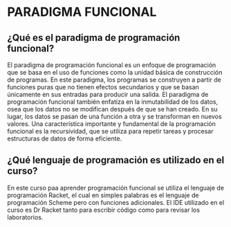 # PARADIGMA FUNCIONAL

## ¿Qué es el paradigma de programación funcional?
El paradigma de programación funcional es un enfoque de programación que se basa en el uso de funciones como la unidad básica de construcción de programas. En este paradigma, los programas se construyen a partir de funciones puras que no tienen efectos secundarios y que se basan únicamente en sus entradas para producir una salida.
El paradigma de programación funcional también enfatiza en la inmutabilidad de los datos, osea que los datos no se modifican después de que se han creado. En su lugar, los datos se pasan de una función a otra y se transforman en nuevos valores.
Una característica importante y fundamental de la programación funcional es la recursividad, que se utiliza para repetir tareas y procesar estructuras de datos de forma eficiente.

## ¿Qué lenguaje de programación es utilizado en el curso?                   
En este curso paa aprender programación funcional se utiliza el lenguaje de programación Racket, el cual en simples palabras es el lenguaje de programación Scheme pero con funciones adicionales.
El IDE utilizado en el curso es Dr Racket tanto para escribir código como para revisar los laboratorios.